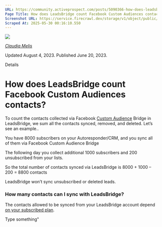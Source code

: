 ```yaml
---
URL: https://community.activeprospect.com/posts/5090366-how-does-leadsbridge-count-facebook-custom-audiences-contacts
Page Title: How does LeadsBridge count Facebook Custom Audiences contacts?
Screenshot URL: https://service.firecrawl.dev/storage/v1/object/public/media/screenshot-2d0e8533-0534-4d22-9033-f4f222f5246e.png
Scraped At: 2025-05-30 00:16:10.550
---
```


[![](https://content2.bloomfire.com/avatars/users/1451136/thumb/thumbnail.png?f=1623686660&Expires=1748567764&Signature=Q7x0EwlxES0hvUgBHOYTTGeGR3odqFWLEzt7O-xmCXlP96mar1s5oe9tW3fMpzluxTm11P9GYwlqaEZzVQoiPHx5Em9I8Zg9SieGpWMPxP~zejUlB9Kdkje0AR2sl6YPYOEivTAjQuDSX6l6GvCgOgDMNLH3WzK0p~K6PLRhSIJngXS~mM3tMk1CaX4yCakXlTKQROVt2bZuKLbAWOlp742ugbt4wRxc4nnSEG1pEjwuFGnUeOvPdFljX9y1m6mzKMdH73FRM3yhu285pMQf4YR6ClB1L2SbAju0wVyUrSU5OlrMU1~sZloQeSNNUoeqkHR2feRCiE-B4cGRd5-r9A__&Key-Pair-Id=APKAIDFCFZ2UHE5LPIUA)](https://community.activeprospect.com/memberships/8017840-claudia-melis)

[_Claudia Melis_](https://community.activeprospect.com/memberships/8017840-claudia-melis)

Updated August 4, 2023. Published June 20, 2023.

Details

# How does LeadsBridge count Facebook Custom Audiences contacts?

To count the contacts collected via Facebook [Custom Audience](https://internal.activeprospect.com/groups/55523/posts/4969955-how-to-get-started-with-custom-audiences) Bridge in LeadsBridge, we sum all the contacts synced, removed, and deleted. Let’s see an example..

You have 8000 subscribers on your Autoresponder/CRM, and you sync all of them via Facebook Custom Audience Bridge

The following day you collect additional 1000 subscribers and 200 unsubscribed from your lists.

So the total number of contacts synced via LeadsBridge is 8000 + 1000 – 200 = 8800 contacts

LeadsBridge won’t sync unsubscribed or deleted leads.

### How many contacts can I sync with LeadsBridge?

The contacts allowed to be synced from your LeadsBridge account depend [on your subscribed plan](https://community.activeprospect.com/posts/5039672-how-do-i-choose-the-right-leadsbridge-plan-for-me).

Type something"

